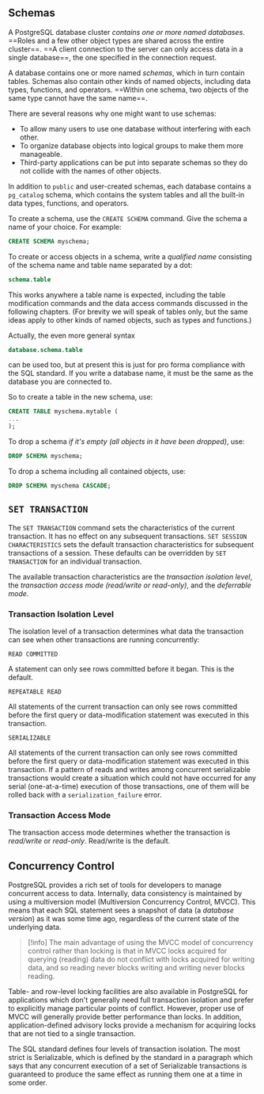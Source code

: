 ## Schemas

A PostgreSQL database cluster _contains one or more named databases_. ==Roles and a few other object types are shared across the entire cluster==. ==A client connection to the server can only access data in a single database==, the one specified in the connection request.

A database contains one or more named _schemas_, which in turn contain tables. Schemas also contain other kinds of named objects, including data types, functions, and operators. ==Within one schema, two objects of the same type cannot have the same name==.

There are several reasons why one might want to use schemas:

- To allow many users to use one database without interfering with each other.
- To organize database objects into logical groups to make them more manageable.
- Third-party applications can be put into separate schemas so they do not collide with the names of other objects.

In addition to `public` and user-created schemas, each database contains a `pg_catalog` schema, which contains the system tables and all the built-in data types, functions, and operators.

To create a schema, use the `CREATE SCHEMA` command. Give the schema a name of your choice. For example:

```sql
CREATE SCHEMA myschema;
```

To create or access objects in a schema, write a _qualified name_ consisting of the schema name and table name separated by a dot:

```sql
schema.table
```

This works anywhere a table name is expected, including the table modification commands and the data access commands discussed in the following chapters. (For brevity we will speak of tables only, but the same ideas apply to other kinds of named objects, such as types and functions.)

Actually, the even more general syntax

```sql
database.schema.table
```

can be used too, but at present this is just for pro forma compliance with the SQL standard. If you write a database name, it must be the same as the database you are connected to.

So to create a table in the new schema, use:

```sql
CREATE TABLE myschema.mytable (
...
);
```

To drop a schema _if it's empty (all objects in it have been dropped)_, use:

```sql
DROP SCHEMA myschema;
```

To drop a schema including all contained objects, use:

```sql
DROP SCHEMA myschema CASCADE;
```

## `SET TRANSACTION`

The `SET TRANSACTION` command sets the characteristics of the current transaction. It has no effect on any subsequent transactions. `SET SESSION CHARACTERISTICS` sets the default transaction characteristics for subsequent transactions of a session. These defaults can be overridden by `SET TRANSACTION` for an individual transaction.

The available transaction characteristics are the _transaction isolation level_, the _transaction access mode (read/write or read-only)_, and the _deferrable mode_.

### Transaction Isolation Level

The isolation level of a transaction determines what data the transaction can see when other transactions are running concurrently:

`READ COMMITTED`

A statement can only see rows committed before it began. This is the default.

`REPEATABLE READ`

All statements of the current transaction can only see rows committed before the first query or data-modification statement was executed in this transaction.

`SERIALIZABLE`

All statements of the current transaction can only see rows committed before the first query or data-modification statement was executed in this transaction. If a pattern of reads and writes among concurrent serializable transactions would create a situation which could not have occurred for any serial (one-at-a-time) execution of those transactions, one of them will be rolled back with a `serialization_failure` error.

### Transaction Access Mode

The transaction access mode determines whether the transaction is _read/write_ or _read-only_. Read/write is the default.

## Concurrency Control

PostgreSQL provides a rich set of tools for developers to manage concurrent access to data. Internally, data consistency is maintained by using a multiversion model (Multiversion Concurrency Control, MVCC). This means that each SQL statement sees a snapshot of data (a _database version_) as it was some time ago, regardless of the current state of the underlying data.

> [!info]
> The main advantage of using the MVCC model of concurrency control rather than locking is that in MVCC locks acquired for querying (reading) data do not conflict with locks acquired for writing data, and so reading never blocks writing and writing never blocks reading.

Table- and row-level locking facilities are also available in PostgreSQL for applications which don't generally need full transaction isolation and prefer to explicitly manage particular points of conflict. However, proper use of MVCC will generally provide better performance than locks. In addition, application-defined advisory locks provide a mechanism for acquiring locks that are not tied to a single transaction.

The SQL standard defines four levels of transaction isolation. The most strict is Serializable, which is defined by the standard in a paragraph which says that any concurrent execution of a set of Serializable transactions is guaranteed to produce the same effect as running them one at a time in some order.